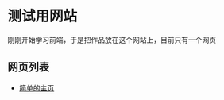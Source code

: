 # 测试用网站
刚刚开始学习前端，于是把作品放在这个网站上，目前只有一个网页
## 网页列表
- [简单的主页](https://gayloc.github.io/simple-home-page/)